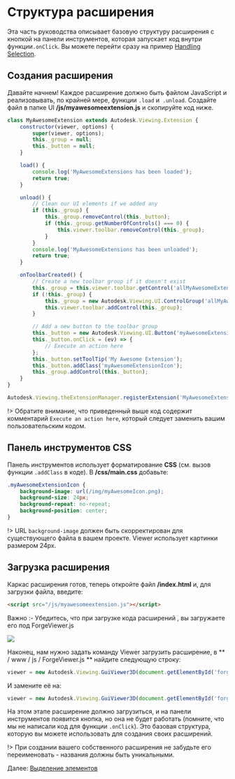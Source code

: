 # Структура расширения

Эта часть руководства описывает базовую структуру расширения с кнопкой на панели инструментов, которая запускает код внутри функции`.onClick`. Вы можете перейти сразу на пример [Handling Selection](viewer/extensions/selection).

## Создания расширения

Давайте начнем! Каждое расширение должно быть файлом JavaScript и реализовывать, по крайней мере, функции `.load` и` .unload`. Создайте файл в папке UI **/js/myawesomeextension.js** и скопируйте код ниже. 

```javascript
class MyAwesomeExtension extends Autodesk.Viewing.Extension {
    constructor(viewer, options) {
        super(viewer, options);
        this._group = null;
        this._button = null;
    }

    load() {
        console.log('MyAwesomeExtensions has been loaded');
        return true;
    }

    unload() {
        // Clean our UI elements if we added any
        if (this._group) {
            this._group.removeControl(this._button);
            if (this._group.getNumberOfControls() === 0) {
                this.viewer.toolbar.removeControl(this._group);
            }
        }
        console.log('MyAwesomeExtensions has been unloaded');
        return true;
    }

    onToolbarCreated() {
        // Create a new toolbar group if it doesn't exist
        this._group = this.viewer.toolbar.getControl('allMyAwesomeExtensionsToolbar');
        if (!this._group) {
            this._group = new Autodesk.Viewing.UI.ControlGroup('allMyAwesomeExtensionsToolbar');
            this.viewer.toolbar.addControl(this._group);
        }

        // Add a new button to the toolbar group
        this._button = new Autodesk.Viewing.UI.Button('myAwesomeExtensionButton');
        this._button.onClick = (ev) => {
            // Execute an action here
        };
        this._button.setToolTip('My Awesome Extension');
        this._button.addClass('myAwesomeExtensionIcon');
        this._group.addControl(this._button);
    }
}

Autodesk.Viewing.theExtensionManager.registerExtension('MyAwesomeExtension', MyAwesomeExtension);
```

!> Обратите внимание, что приведенный выше код содержит комментарий `Execute an action here`, который следует заменить вашим пользовательским кодом.

## Панель инструментов CSS

Панель инструментов использует форматирование **CSS**  (см. вызов функции `.addClass` в коде). В **/css/main.css** добавьте:

```css
.myAwesomeExtensionIcon {
    background-image: url(/img/myAwesomeIcon.png);
    background-size: 24px;
    background-repeat: no-repeat;
    background-position: center;
}
```

!> URL `background-image` должен быть скорректирован для существующего файла в вашем проекте. Viewer использует картинки размером 24px.

## Загрузка расширения

Каркас расширения готов, теперь откройте файл **/index.html** и, для загрузки файла, введите: 

```html
<script src="/js/myawesomeextension.js"></script>
```

Важно :-   Убедитесь, что при загрузке кода расширений <scripts>, вы загружаете его под ForgeViewer.js

![](_media/forge/extension_example.png)



Наконец, нам нужно задать команду Viewer загрузить расширение, в ** / www / js / ForgeViewer.js ** найдите следующую строку:

```javascript
viewer = new Autodesk.Viewing.GuiViewer3D(document.getElementById('forgeViewer'));
```

И замените её на:

```javascript
viewer = new Autodesk.Viewing.GuiViewer3D(document.getElementById('forgeViewer'), { extensions: ['MyAwesomeExtension'] });
```

На этом этапе расширение должно загрузиться, и на панели инструментов появится кнопка, но она не будет работать (помните, что мы не написали код для функции `.onClick`). Это базовая структура, которую вы можете использовать для создания своих расширений.

!> При создании вашего собственного расширения не забудьте его переименовать - названия должны быть уникальными. 


Далее: [Выделение элементов](viewer/extensions/selection)
